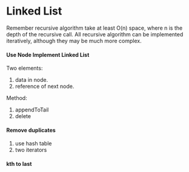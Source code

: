 # Linked List

Remember recursive algorithm take at least O(n) space, where n is the depth of the recursive call. All recursive algorithm can be implemented iteratively, although they may be much more complex.

#### Use Node Implement Linked List

Two elements:

1. data in node.
2. reference of next node.

Method:

1. appendToTail
2. delete

#### Remove duplicates

1. use hash table
2. two iterators

#### kth to last

